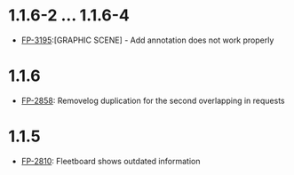 # 1.1.6-2 ... 1.1.6-4 
- [FP-3195](https://movai.atlassian.net/browse/FP-3195):[GRAPHIC SCENE] - Add annotation does not work properly

# 1.1.6
- [FP-2858](https://movai.atlassian.net/browse/FP-2858): Removelog duplication for the second overlapping in requests

# 1.1.5
- [FP-2810](https://movai.atlassian.net/browse/FP-2810): Fleetboard shows outdated information
